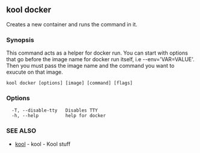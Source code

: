 ## kool docker

Creates a new container and runs the command in it.

### Synopsis

This command acts as a helper for docker run.
You can start with options that go before the image name
for docker run itself, i.e --env='VAR=VALUE'. Then you must pass
the image name and the command you want to exucute on that image.

```
kool docker [options] [image] [command] [flags]
```

### Options

```
  -T, --disable-tty   Disables TTY
  -h, --help          help for docker
```

### SEE ALSO

* [kool](kool.md)	 - kool - Kool stuff

